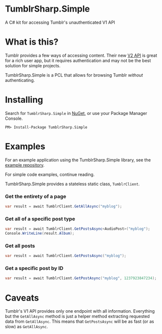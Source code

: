 # TumblrSharp.Simple
A C# kit for accessing Tumblr's unauthenticated V1 API

# What is this?

Tumblr provides a few ways of accessing content.  Their new [V2 API](https://github.com/piedoom/TumblrSharp) is great for a rich user app, but it requires authentication and may not be the best solution for simple projects.

TumblrSharp.Simple is a PCL that allows for browsing Tumblr *without* authenticating.

# Installing

Search for `TumblrSharp.Simple` in [NuGet](https://www.nuget.org/packages/TumblrSharp.Simple/), or use your Package Manager Console.

```
PM> Install-Package TumblrSharp.Simple
```

# Examples

For an example application using the TumblrSharp.Simple library, see the [example repository](https://github.com/piedoom/TumblrSharp.Simple-Example).

For simple code examples, continue reading.

TumblrSharp.Simple provides a stateless static class, `TumblrClient`.

### Get the entirety of a page

```cs
var result = await TumblrClient.GetAllAsync("myblog");
```

### Get all of a specific post type

```cs
var result = await TumblrClient.GetPostsAsync<AudioPost>("myblog");
Console.WriteLine(result.Album);
```

### Get all posts

```cs
var result = await TumblrClient.GetPostsAsync("myblog");
```

### Get a specific post by ID

```cs
var result = await TumblrClient.GetPostAsync("myblog", 1237923847234);
```

# Caveats 

Tumblr's V1 API provides only one endpoint with all information.  Everything but the `GetAllAsync` method is just a helper method extracting requested data from `GetAllAsync`.
This means that `GetPostsAsync` will be as fast (or as slow) as `GetAllAsync`.
